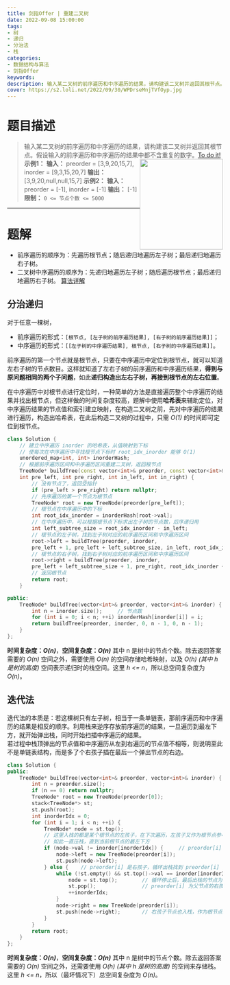 ```yaml
---
title: 剑指Offer | 重建二叉树
date: 2022-09-08 15:00:00
tags:
- 树
- 递归
- 分治法
- 栈
categories:
- 数据结构与算法
- 剑指Offer
keywords:
description: 输入某二叉树的前序遍历和中序遍历的结果，请构建该二叉树并返回其根节点。
cover: https://s2.loli.net/2022/09/30/WPDrseMnjTVfOyp.jpg
---
```

# 题目描述
> 输入某二叉树的前序遍历和中序遍历的结果，请构建该二叉树并返回其根节点。假设输入的前序遍历和中序遍历的结果中都不含重复的数字。[To do it!](https://leetcode.cn/problems/zhong-jian-er-cha-shu-lcof/)
> <img src='https://assets.leetcode.com/uploads/2021/02/19/tree.jpg' style='float: right; width: 194px; height: 211px'/>
> **示例1：**
> **输入：** preorder = [3,9,20,15,7], inorder = [9,3,15,20,7]
> **输出：** [3,9,20,null,null,15,7]
> **示例2：**
> **输入：** preorder = [-1], inorder = [-1]
> **输出：** [-1]
> **限制：** `0 <= 节点个数 <= 5000`

---

# 题解
- 前序遍历的顺序为：先遍历根节点；随后递归地遍历左子树；最后递归地遍历右子树。
- 二叉树中序遍历的顺序为：先递归地遍历左子树；随后遍历根节点；最后递归地遍历右子树。
[算法详解](https://leetcode.cn/problems/zhong-jian-er-cha-shu-lcof/solution/mian-shi-ti-07-zhong-jian-er-cha-shu-by-leetcode-s/)
## 分治递归
对于任意一棵树，
- 前序遍历的形式：`[根节点, [左子树的前序遍历结果], [右子树的前序遍历结果]]`；
- 中序遍历的形式：`[[左子树的中序遍历结果], 根节点, [右子树的中序遍历结果]]`。  

前序遍历的第一个节点就是根节点，只要在中序遍历中定位到根节点，就可以知道左右子树的节点数目。这样就知道了左右子树的前序遍历和中序遍历结果，**得到与原问题相同的两个子问题**，如此**递归构造出左右子树，再接到根节点的左右位置**。  
  
在中序遍历中对根节点进行定位时，一种简单的方法是直接遍历整个中序遍历的结果并找出根节点，但这样做的时间复杂度较高，题解中使用**哈希表**来辅助定位，对中序遍历结果的节点值和索引建立映射，在构造二叉树之前，先对中序遍历的结果进行遍历，构造出哈希表，在此后构造二叉树的过程中，只需 *O(1)* 的时间即可定位到根节点。
```C++
class Solution {
    // 建立中序遍历 inorder 的哈希表，从值映射到下标
    // 使每次在中序遍历中寻找根节点下标时 root_idx_inorder 能够 O(1)
    unordered_map<int, int> inorderHash;
    // 根据前序遍历区间和中序遍历区间重建二叉树，返回根节点
    TreeNode* buildTree(const vector<int>& preorder, const vector<int>& inorder, 
    int pre_left, int pre_right, int in_left, int in_right) {
        // 没有节点了，返回空指针
        if (pre_left > pre_right) return nullptr;
        // 先序遍历的第一个节点为根节点
        TreeNode* root = new TreeNode(preorder[pre_left]);
        // 根节点在中序遍历中的下标
        int root_idx_inorder = inorderHash[root->val];
        // 在中序遍历中，可以根据根节点下标求出左子树的节点数，后序递归用
        int left_subtree_size = root_idx_inorder - in_left;
        // 根节点的左子树，找到左子树对应的前序遍历区间和中序遍历区间
        root->left = buildTree(preorder, inorder, 
        pre_left + 1, pre_left + left_subtree_size, in_left, root_idx_inorder - 1);
        // 根节点的右子树，找到右子树对应的前序遍历区间和中序遍历区间
        root->right = buildTree(preorder, inorder,
        pre_left + left_subtree_size + 1, pre_right, root_idx_inorder + 1, in_right);
        // 返回根节点
        return root;
    }

public:
    TreeNode* buildTree(vector<int>& preorder, vector<int>& inorder) {
        int n = inorder.size();     // 节点数
        for (int i = 0; i < n; ++i) inorderHash[inorder[i]] = i;
        return buildTree(preorder, inorder, 0, n - 1, 0, n - 1);
    }
};
```
**时间复杂度：_O(n)_**，**空间复杂度：_O(n)_**
其中 n 是树中的节点个数。除去返回答案需要的 *O(n)* 空间之外，需要使用 *O(n)* 的空间存储哈希映射，以及 *O(h) (其中 h 是树的高度)* 空间表示递归时的栈空间。这里 *h <= n*，所以总空间复杂度为 *O(n)*。

## 迭代法
迭代法的本质是：若这棵树只有左子树，相当于一条单链表，那前序遍历和中序遍历的结果是相反的顺序。利用栈来逆序存放前序遍历的结果，一旦遍历到最左下方，就开始弹出栈，同时开始扫描中序遍历的结果。  
若过程中栈顶弹出的节点值和中序遍历从左到右遍历的节点值不相等，则说明至此不是单链表结构，而是多了个右孩子插在最后一个弹出节点的右边。
```C++
class Solution {
public:
    TreeNode* buildTree(vector<int>& preorder, vector<int>& inorder) {
        int n = preorder.size();
        if (n == 0) return nullptr;
        TreeNode* root = new TreeNode(preorder[0]);
        stack<TreeNode*> st;
        st.push(root);
        int inorderIdx = 0;
        for (int i = 1; i < n; ++i) {
            TreeNode* node = st.top();
            // 这里入栈的都是某个根节点的左孩子，在下次遍历，左孩子又作为根节点参与遍历
            // 如此一直压栈，直到当前根节点的最左下方
            if (node->val != inorder[inorderIdx]) {     // preorder[i] 还是左孩子，入栈
                node->left = new TreeNode(preorder[i]);
                st.push(node->left);
            } else {    // preorder[i] 是右孩子，循环出栈找到 preorder[i] 的父节点，即最后出栈的
                while (!st.empty() && st.top()->val == inorder[inorderIdx]) {   // 过滤叶子节点
                    node = st.top();        // 循环停止后，最后出栈的节点为 preorder[i] 的父节点
                    st.pop();               // preorder[i] 为父节点的右孩子节点  
                    ++inorderIdx;
                }
                node->right = new TreeNode(preorder[i]);
                st.push(node->right);       // 右孩子节点也入栈，作为根节点参与后面的遍历
            }
        }
        return root;
    }
};
```
**时间复杂度：_O(n)_**，**空间复杂度：_O(n)_**
其中 n 是树中的节点个数。除去返回答案需要的 *O(n)* 空间之外，还需要使用 *O(h) (其中 h 是树的高度)* 的空间来存储栈。这里 *h <= n*，所以（最坏情况下）总空间复杂度为 *O(n)*。  